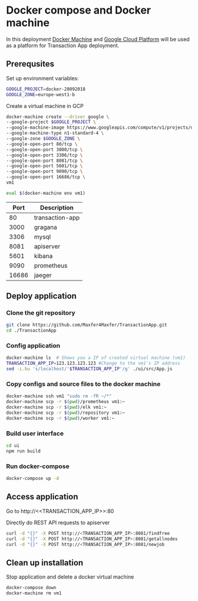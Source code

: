 # Docker compose and Docker machine

In this deployment [Docker Machine](https://docs.docker.com/machine) and [Google Cloud Platform](https://cloud.google.com) will be used as a platform for Transaction App deployment.

## Prerequsites

Set up environment variables:
```bash
GOOGLE_PROJECT=docker-28092018    
GOOGLE_ZONE=europe-west1-b
```
Create a virtual machine in GCP
```bash
docker-machine create --driver google \
--google-project $GOOGLE_PROJECT \
--google-machine-image https://www.googleapis.com/compute/v1/projects/ubuntu-os-cloud/global/images/family/ubuntu-1604-lts \
--google-machine-type n1-standard-4 \
--google-zone $GOOGLE_ZONE \
--google-open-port 80/tcp \
--google-open-port 3000/tcp \
--google-open-port 3306/tcp \
--google-open-port 8081/tcp \
--google-open-port 5601/tcp \
--google-open-port 9090/tcp \
--google-open-port 16686/tcp \
vm1

eval $(docker-machine env vm1)
```

|Port|Description|
|---|---|
|80|transaction-app| 
|3000|gragana|
|3306|mysql|
|8081|apiserver|
|5601|kibana|
|9090|prometheus|
|16686|jaeger|


## Deploy application 

### Clone the git repository 
```bash
git clone https://github.com/Maxfer4Maxfer/TransactionApp.git
cd ./TransactionApp
```

### Config application
```bash
docker-machine ls  # Shows you a IP of created virtual machine (vm1)
TRANSACTION_APP_IP=123.123.123.123 #Change to the vm1's IP address
sed -i.bu 's/localhost/'$TRANSACTION_APP_IP'/g' ./ui/src/App.js
```

### Copy configs and source files to the docker machine
```bash
docker-machine ssh vm1 "sudo rm -fR ~/*"
docker-machine scp -r $(pwd)/prometheus vm1:~
docker-machine scp -r $(pwd)/elk vm1:~
docker-machine scp -r $(pwd)/repository vm1:~
docker-machine scp -r $(pwd)/worker vm1:~
```

### Build user interface
```bash
cd ui
npm run build
```

### Run docker-compose
```bash
docker-compose up -d
```

## Access application
Go to http://<<TRANSACTION_APP_IP>>:80

Directly do REST API requests to apiserver
```bash
curl -d "{}" -X POST http://<TRANSACTION_APP_IP>:8081/findfree
curl -d "{}" -X POST http://<TRANSACTION_APP_IP>:8081/getallnodes
curl -d "{}" -X POST http://<TRANSACTION_APP_IP>:8081/newjob
```

## Clean up installation
Stop application and delete a docker virtual machine
```bash
docker-compose down
docker-machine rm vm1
```


